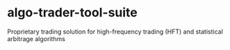 algo-trader-tool-suite
======================

Proprietary trading solution for high-frequency trading (HFT) and statistical arbitrage algorithms
